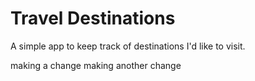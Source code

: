 # Travel Destinations

A simple app to keep track of destinations I'd like to visit.

making a change
making another change

